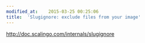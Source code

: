 ```yaml
---
modified_at:	2015-03-25 00:25:06
title:	'Slugignore: exclude files from your image'
---
```


http://doc.scalingo.com/internals/slugignore

